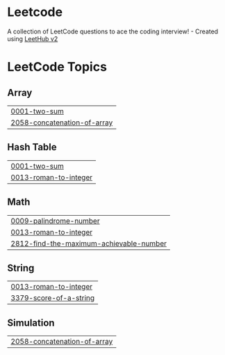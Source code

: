 # Leetcode
A collection of LeetCode questions to ace the coding interview! - Created using [LeetHub v2](https://github.com/arunbhardwaj/LeetHub-2.0)

<!---LeetCode Topics Start-->
# LeetCode Topics
## Array
|  |
| ------- |
| [0001-two-sum](https://github.com/Seon-07/Leetcode/tree/master/0001-two-sum) |
| [2058-concatenation-of-array](https://github.com/Seon-07/Leetcode/tree/master/2058-concatenation-of-array) |
## Hash Table
|  |
| ------- |
| [0001-two-sum](https://github.com/Seon-07/Leetcode/tree/master/0001-two-sum) |
| [0013-roman-to-integer](https://github.com/Seon-07/Leetcode/tree/master/0013-roman-to-integer) |
## Math
|  |
| ------- |
| [0009-palindrome-number](https://github.com/Seon-07/Leetcode/tree/master/0009-palindrome-number) |
| [0013-roman-to-integer](https://github.com/Seon-07/Leetcode/tree/master/0013-roman-to-integer) |
| [2812-find-the-maximum-achievable-number](https://github.com/Seon-07/Leetcode/tree/master/2812-find-the-maximum-achievable-number) |
## String
|  |
| ------- |
| [0013-roman-to-integer](https://github.com/Seon-07/Leetcode/tree/master/0013-roman-to-integer) |
| [3379-score-of-a-string](https://github.com/Seon-07/Leetcode/tree/master/3379-score-of-a-string) |
## Simulation
|  |
| ------- |
| [2058-concatenation-of-array](https://github.com/Seon-07/Leetcode/tree/master/2058-concatenation-of-array) |
<!---LeetCode Topics End-->
